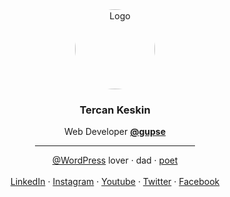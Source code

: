 <div align="center">
  <a href="https://tercan.net/" title="karalama defterim">
    <img src="https://tercan.net/i/tercan-keskin-300x300.png" alt="Logo" width="128" height="128" style="border-radius:64px;">
  </a>

  <h3 align="center">Tercan Keskin</h3>
  Web Developer <a href="https://www.gupse.com/" title="Gupse Bilgi Teknolojileri"><strong>@gupse</strong></a>
  <hr align="center" width="256">
  <a href="https://github.com/wordpress/">@WordPress</a> lover
  · dad
  · <a href="https://tercan.net/siirlerim/">poet</a>
  <br />
  <br />
  <a href="https://www.linkedin.com/in/tercan/" title="Follow on Linkedin">LinkedIn</a> · 
  <a href="https://www.instagram.com/tercankeskin" title="Follow on Instagram">Instagram</a> · 
  <a href="https://www.youtube.com/tercankeskin" title="Follow on Youtube">Youtube</a> · 
  <a href="https://twitter.com/tercankeskin" title="Follow on Twitter">Twitter</a> · 
  <a href="https://www.facebook.com/tercankeskin" title="Follow on Facebook">Facebook</a>
</div>
